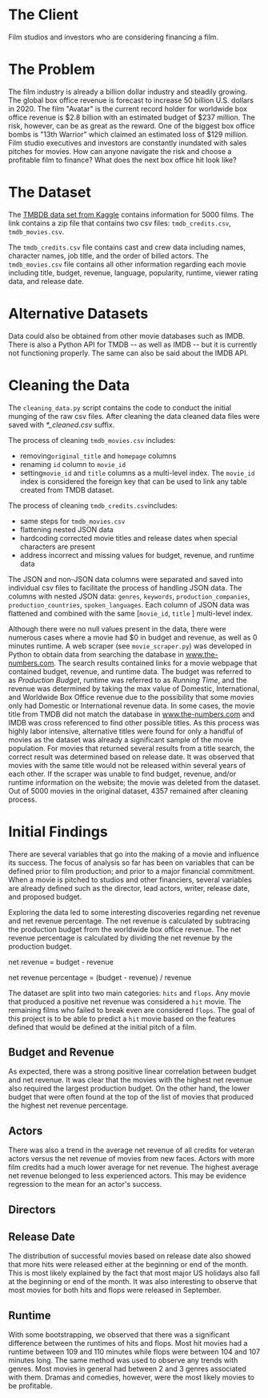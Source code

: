 # The Client
Film studios and investors who are considering financing a film.

# The Problem
The film industry is already a billion dollar industry and steadily growing. The global box office revenue is forecast to increase 50 billion U.S. dollars in 2020. The film "Avatar" is the current record holder for worldwide box office revenue is $2.8 billion with an estimated budget of $237 million. The risk, however, can be as great as the reward. One of the biggest box office bombs is "13th Warrior" which claimed an estimated loss of $129 million. Film studio executives and investors are constantly inundated with sales pitches for movies. How can anyone navigate the risk and choose a profitable film to finance? What does the next box office hit look like?

# The Dataset
The [TMBDB data set from Kaggle](https://www.kaggle.com/tmdb/tmdb-movie-metadata/data) contains information for 5000 films. The link contains a zip file that contains two csv files: `tmdb_credits.csv`, `tmdb_movies.csv`.

The `tmdb_credits.csv` file contains cast and crew data including names, character names, job title, and the order of billed actors. The `tmdb_movies.csv` file contains all other information regarding each movie including title, budget, revenue, language, popularity, runtime, viewer rating data, and release date. 

# Alternative Datasets
Data could also be obtained from other movie databases such as IMDB. There is also a Python API for TMDB -- as well as IMDB -- but it is currently not functioning properly. The same can also be said about the IMDB API. 

# Cleaning the Data
The `cleaning_data.py` script contains the code to conduct the initial munging of the raw csv files. After cleaning the data cleaned data files were saved with *\*_cleaned.csv* suffix. 

The process of cleaning `tmdb_movies.csv` includes:
* removing`original_title` and `homepage` columns
* renaming `id` column to `movie_id`
* setting`movie_id` and `title` columns as a multi-level index. The `movie_id` index is considered the foreign key that can be used to link any table created from TMDB dataset.

The process of cleaning `tmdb_credits.csv`includes:
* same steps for `tmdb_movies.csv` 
* flattening nested JSON data
* hardcoding corrected movie titles and release dates when special characters are present 
* address incorrect and missing values for budget, revenue, and runtime data

The JSON and non-JSON data columns were separated and saved into individual csv files to facilitate the process of handling JSON data. The columns with nested JSON data: `genres`, `keywords`, `production_companies`, `production_countries`, `spoken_languages`. Each column of JSON data was flattened and combined with the same \[`movie_id`, `title` \] multi-level index. 

Although there were no null values present in the data, there were numerous cases where a movie had $0 in budget and revenue, as well as 0 minutes runtime. A web scraper (see `movie_scraper.py`) was developed in Python to obtain data from searching the database in www.the-numbers.com. The search results contained links for a movie webpage that contained budget, revenue, and runtime data. The budget was referred to as *Production Budget*, runtime was referred to as *Running Time*, and the revenue was determined by taking the max value of Domestic, International, and Worldwide Box Office revenue due to the possibility that some movies only had Domestic or International revenue data. In some cases, the movie title from TMDB did not match the database in www.the-numbers.com and IMDB was cross referenced to find other possible titles. As this process was highly labor intensive, alternative titles were found for only a handful of movies as the dataset was already a significant sample of the movie population. For movies that returned several results from a title search, the correct result was determined based on release date. It was observed that movies with the same title would not be released within several years of each other. If the scraper was unable to find budget, revenue, and/or runtime information on the website; the movie was deleted from the dataset. Out of 5000 movies in the original dataset, 4357 remained after cleaning process.

# Initial Findings
There are several variables that go into the making of a movie and influence its success. The focus of analysis so far has been on variables that can be defined prior to film production; and prior to a major financial commitment. When a movie is pitched to studios and other financiers, several variables are already defined such as the director, lead actors, writer, release date, and proposed budget. 

Exploring the data led to some interesting discoveries regarding net revenue and net revenue percentage. The net revenue is calculated by subtracing the production budget from the worldwide box office revenue. The net revenue percentage is calculated by dividing the net revenue by the production budget. 

net revenue = budget - revenue

net revenue percentage = (budget - revenue) / revenue

The dataset are split into two main categories: `hits` and `flops`. Any movie that produced a positive net revenue was considered a `hit` movie. The remaining films who failed to break even are considered `flops`. The goal of this project is to be able to predict a `hit` movie based on the features defined that would be defined at the initial pitch of a film.

## Budget and Revenue
As expected, there was a strong positive linear correlation between budget and net revenue. It was clear that the movies with the highest net revenue also required the largest production budget. On the other hand, the lower budget that were often found at the top of the list of movies that produced the highest net revenue percentage. 

## Actors
There was also a trend in the average net revenue of all credits for veteran actors versus the net revenue of movies from new faces. Actors with more film credits had a much lower average for net revenue. The highest average net revenue belonged to less experienced actors. This may be evidence regression to the mean for an actor's success.

## Directors

## Release Date
The distribution of successful movies based on release date also showed that more hits were released either at the beginning or end of the month. This is most likely explained by the fact that most major US holidays also fall at the beginning or end of the month. It was also interesting to observe that most movies for both hits and flops were released in September.

## Runtime
With some bootstrapping, we observed that there was a significant difference between the runtimes of hits and flops. Most hit movies had a runtime between 109 and 110 minutes while flops were between 104 and 107 minutes long. The same method was used to observe any trends with genres. Most movies in general had between 2 and 3 genres associated with them. Dramas and comedies, however, were the most likely movies to be profitable.

